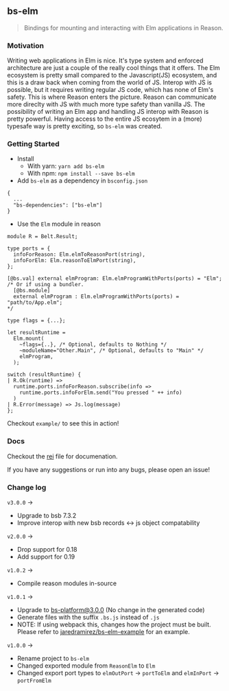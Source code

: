 ## bs-elm

> Bindings for mounting and interacting with Elm applications in Reason.

### Motivation

Writing web applications in Elm is nice. It's type system and enforced architecture
are just a couple of the really cool things that it offers. The Elm ecosystem is
pretty small compared to the Javascript(JS) ecosystem, and this is a draw back
when coming from the world of JS. Interop with JS is possible, but it requires
writing regular JS code, which has none of Elm's safety. This is where Reason
enters the picture. Reason can communicate more direclty with JS with much more
type safety than vanilla JS. The possibility of writing an Elm app and handling
JS interop with Reason is pretty powerful. Having access to the entire JS
ecosytem in a (more) typesafe way is pretty exciting, so `bs-elm` was created.

### Getting Started

- Install
  - With yarn: `yarn add bs-elm`
  - With npm: `npm install --save bs-elm`
- Add `bs-elm` as a dependency in `bsconfig.json`

```
{
  ...
  "bs-dependencies": ["bs-elm"]
}
```

- Use the `Elm` module in reason

```
module R = Belt.Result;

type ports = {
  infoForReason: Elm.elmToReasonPort(string),
  infoForElm: Elm.reasonToElmPort(string),
};

[@bs.val] external elmProgram: Elm.elmProgramWithPorts(ports) = "Elm";
/* Or if using a bundler.
  [@bs.module]
  external elmProgram : Elm.elmProgramWithPorts(ports) = "path/to/App.elm";
*/

type flags = {...};

let resultRuntime =
  Elm.mount(
    ~flags={..}, /* Optional, defaults to Nothing */
    ~moduleName="Other.Main", /* Optional, defaults to "Main" */
    elmProgram,
  );

switch (resultRuntime) {
| R.Ok(runtime) =>
  runtime.ports.infoForReason.subscribe(info =>
    runtime.ports.infoForElm.send("You pressed " ++ info)
  )
| R.Error(message) => Js.log(message)
};
```

Checkout `example/` to see this in action!

### Docs

Checkout the [rei](src/Elm.rei) file for documenation.

If you have any suggestions or run into any bugs, please open an issue!

### Change log

`v3.0.0` ->

- Upgrade to bsb 7.3.2
- Improve interop with new bsb records <-> js object compatability

`v2.0.0` ->

- Drop support for 0.18
- Add support for 0.19

`v1.0.2` ->

- Compile reason modules in-source

`v1.0.1` ->

- Upgrade to bs-platform@3.0.0 (No change in the generated code)
- Generate files with the suffix `.bs.js` instead of `.js`
- NOTE: If using webpack this, changes how the project must be built. Please refer to [jaredramirez/bs-elm-example](https://github.com/jaredramirez/bs-elm-example) for an example.

`v1.0.0` ->

- Rename project to `bs-elm`
- Changed exported module from `ReasonElm` to `Elm`
- Changed export port types to `elmOutPort` -> `portToElm` and `elmInPort` -> `portFromElm`
